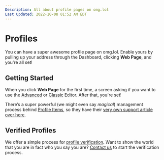 ```yaml
---
Description: All about profile pages on omg.lol  
Last Updated: 2022-10-08 01:52 AM EDT
---
```


# Profiles

You can have a super awesome profile page on omg.lol. Enable yours by pulling up your address through the Dashboard, clicking **Web Page**, and you're all set!

## Getting Started

When you click **Web Page** for the first time, a screen asking if you want to use the [Advanced](info/advanced-editor) or [Classic](/info/classic-editor) Editor.
After that, you're set!

There’s a super powerful (we might even say _magical_) management process behind [Profile Items](/info/profile-items), so they have their [very own support article over here](/info/profile-items).

## Verified Profiles

We offer a simple process for [profile verification](/info/profile-verification). Want to show the world that you are in fact who you say you are? [Contact us](/info/contact) to start the verification process.
